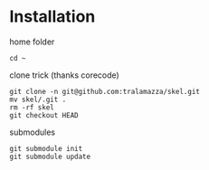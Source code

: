 # Installation

home folder

    cd ~

clone trick (thanks corecode)

    git clone -n git@github.com:tralamazza/skel.git
    mv skel/.git .
    rm -rf skel
    git checkout HEAD

submodules

    git submodule init
    git submodule update
